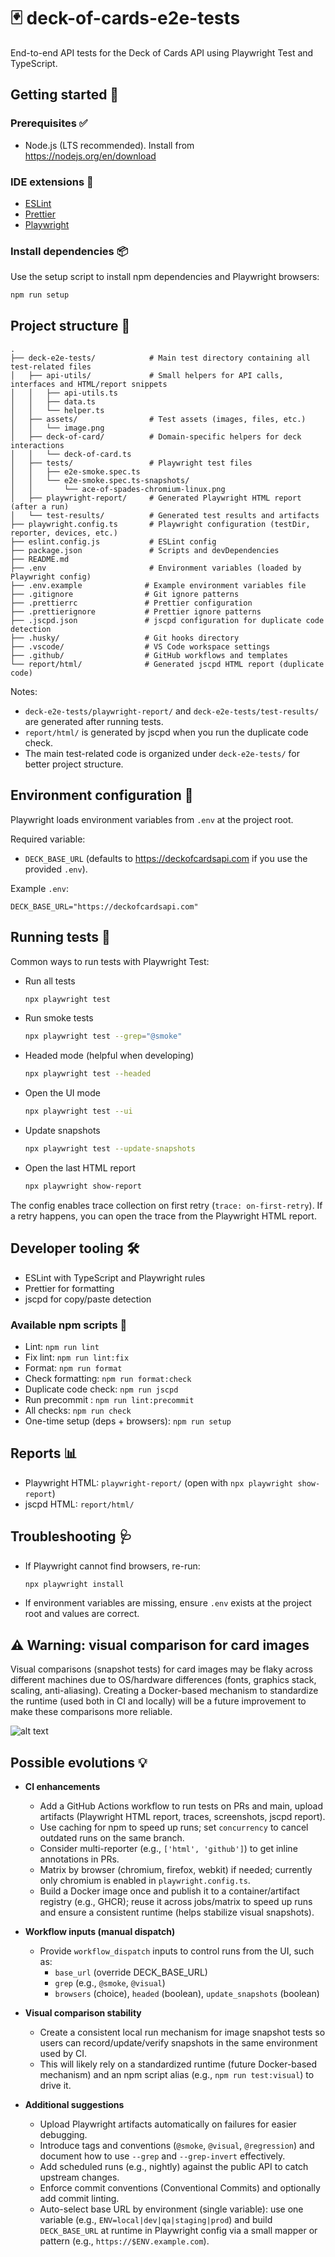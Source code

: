 # 🃏 deck-of-cards-e2e-tests

End-to-end API tests for the Deck of Cards API using Playwright Test and TypeScript.

## Getting started 🚀

### Prerequisites ✅

- Node.js (LTS recommended). Install from https://nodejs.org/en/download

### IDE extensions 🧩

- [ESLint](https://marketplace.visualstudio.com/items?itemName=dbaeumer.vscode-eslint)
- [Prettier](https://marketplace.visualstudio.com/items?itemName=esbenp.prettier-vscode)
- [Playwright](https://marketplace.visualstudio.com/items?itemName=ms-playwright.playwright)

### Install dependencies 📦

Use the setup script to install npm dependencies and Playwright browsers:

```bash
npm run setup
```

## Project structure 📁

```
.
├── deck-e2e-tests/            # Main test directory containing all test-related files
│   ├── api-utils/             # Small helpers for API calls, interfaces and HTML/report snippets
│   │   ├── api-utils.ts
│   │   ├── data.ts
│   │   └── helper.ts
│   ├── assets/                # Test assets (images, files, etc.)
│   │   └── image.png
│   ├── deck-of-card/          # Domain-specific helpers for deck interactions
│   │   └── deck-of-card.ts
│   ├── tests/                 # Playwright test files
│   │   ├── e2e-smoke.spec.ts
│   │   └── e2e-smoke.spec.ts-snapshots/
│   │       └── ace-of-spades-chromium-linux.png
│   ├── playwright-report/     # Generated Playwright HTML report (after a run)
│   └── test-results/          # Generated test results and artifacts
├── playwright.config.ts       # Playwright configuration (testDir, reporter, devices, etc.)
├── eslint.config.js           # ESLint config
├── package.json               # Scripts and devDependencies
├── README.md
├── .env                       # Environment variables (loaded by Playwright config)
├── .env.example              # Example environment variables file
├── .gitignore                # Git ignore patterns
├── .prettierrc               # Prettier configuration
├── .prettierignore           # Prettier ignore patterns
├── .jscpd.json               # jscpd configuration for duplicate code detection
├── .husky/                   # Git hooks directory
├── .vscode/                  # VS Code workspace settings
├── .github/                  # GitHub workflows and templates
└── report/html/              # Generated jscpd HTML report (duplicate code)
```

Notes:

- `deck-e2e-tests/playwright-report/` and `deck-e2e-tests/test-results/` are generated after running tests.
- `report/html/` is generated by jscpd when you run the duplicate code check.
- The main test-related code is organized under `deck-e2e-tests/` for better project structure.

## Environment configuration 🔧

Playwright loads environment variables from `.env` at the project root.

Required variable:

- `DECK_BASE_URL` (defaults to https://deckofcardsapi.com if you use the provided `.env`).

Example `.env`:

```env
DECK_BASE_URL="https://deckofcardsapi.com"
```

## Running tests 🧪

Common ways to run tests with Playwright Test:

- Run all tests

  ```bash
  npx playwright test
  ```

- Run smoke tests

  ```bash
  npx playwright test --grep="@smoke"
  ```

- Headed mode (helpful when developing)

  ```bash
  npx playwright test --headed
  ```

- Open the UI mode

  ```bash
  npx playwright test --ui
  ```

- Update snapshots

  ```bash
  npx playwright test --update-snapshots
  ```

- Open the last HTML report
  ```bash
  npx playwright show-report
  ```

The config enables trace collection on first retry (`trace: on-first-retry`). If a retry happens, you can open the trace from the Playwright HTML report.

## Developer tooling 🛠️

- ESLint with TypeScript and Playwright rules
- Prettier for formatting
- jscpd for copy/paste detection

### Available npm scripts 🧰

- Lint: `npm run lint`
- Fix lint: `npm run lint:fix`
- Format: `npm run format`
- Check formatting: `npm run format:check`
- Duplicate code check: `npm run jscpd`
- Run precommit : `npm run lint:precommit`
- All checks: `npm run check`
- One-time setup (deps + browsers): `npm run setup`

## Reports 📊

- Playwright HTML: `playwright-report/` (open with `npx playwright show-report`)
- jscpd HTML: `report/html/`

## Troubleshooting 🩺

- If Playwright cannot find browsers, re-run:
  ```bash
  npx playwright install
  ```
- If environment variables are missing, ensure `.env` exists at the project root and values are correct.

## ⚠️ Warning: visual comparison for card images

Visual comparisons (snapshot tests) for card images may be flaky across different machines due to OS/hardware differences (fonts, graphics stack, scaling, anti-aliasing). Creating a Docker-based mechanism to standardize the runtime (used both in CI and locally) will be a future improvement to make these comparisons more reliable.

![alt text](deck-e2e-tests/assets/image.png)

## Possible evolutions 💡

- **CI enhancements**
  - Add a GitHub Actions workflow to run tests on PRs and main, upload artifacts (Playwright HTML report, traces, screenshots, jscpd report).
  - Use caching for npm to speed up runs; set `concurrency` to cancel outdated runs on the same branch.
  - Consider multi-reporter (e.g., `['html', 'github']`) to get inline annotations in PRs.
  - Matrix by browser (chromium, firefox, webkit) if needed; currently only chromium is enabled in `playwright.config.ts`.
  - Build a Docker image once and publish it to a container/artifact registry (e.g., GHCR); reuse it across jobs/matrix to speed up runs and ensure a consistent runtime (helps stabilize visual snapshots).

- **Workflow inputs (manual dispatch)**
  - Provide `workflow_dispatch` inputs to control runs from the UI, such as:
    - `base_url` (override DECK_BASE_URL)
    - `grep` (e.g., `@smoke`, `@visual`)
    - `browsers` (choice), `headed` (boolean), `update_snapshots` (boolean)

- **Visual comparison stability**
  - Create a consistent local run mechanism for image snapshot tests so users can record/update/verify snapshots in the same environment used by CI.
  - This will likely rely on a standardized runtime (future Docker-based mechanism) and an npm script alias (e.g., `npm run test:visual`) to drive it.

- **Additional suggestions**
  - Upload Playwright artifacts automatically on failures for easier debugging.
  - Introduce tags and conventions (`@smoke`, `@visual`, `@regression`) and document how to use `--grep` and `--grep-invert` effectively.
  - Add scheduled runs (e.g., nightly) against the public API to catch upstream changes.
  - Enforce commit conventions (Conventional Commits) and optionally add commit linting.
  - Auto-select base URL by environment (single variable): use one variable (e.g., `ENV=local|dev|qa|staging|prod`) and build `DECK_BASE_URL` at runtime in Playwright config via a small mapper or pattern (e.g., `https://$ENV.example.com`).
